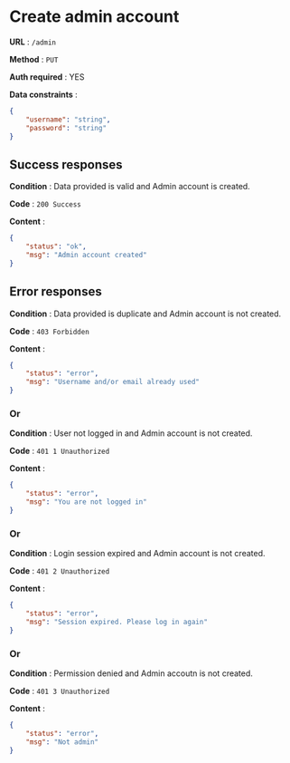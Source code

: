 # Create admin account
**URL** : `/admin`

**Method** : `PUT`

**Auth required** : YES

**Data constraints** : 
```json
{
    "username": "string",
    "password": "string"
}
```

## Success responses
**Condition** :  Data provided is valid and Admin account is created.

**Code** : `200 Success`

**Content** :
```json
{
    "status": "ok",
    "msg": "Admin account created"
}
```

## Error responses
**Condition** :  Data provided is duplicate and Admin account is not created.

**Code** : `403 Forbidden`

**Content** :
```json
{
    "status": "error",
    "msg": "Username and/or email already used"
}
```

### Or

**Condition** :  User not logged in and Admin account is not created.

**Code** : `401 1 Unauthorized`

**Content** :
```json
{
    "status": "error",
    "msg": "You are not logged in"
}
```

### Or

**Condition** :  Login session expired and Admin account is not created.

**Code** : `401 2 Unauthorized`

**Content** :
```json
{
    "status": "error",
    "msg": "Session expired. Please log in again"
}
```

### Or

**Condition** :  Permission denied and Admin accoutn is not created.

**Code** : `401 3 Unauthorized`

**Content** :
```json
{
    "status": "error",
    "msg": "Not admin"
}
```
